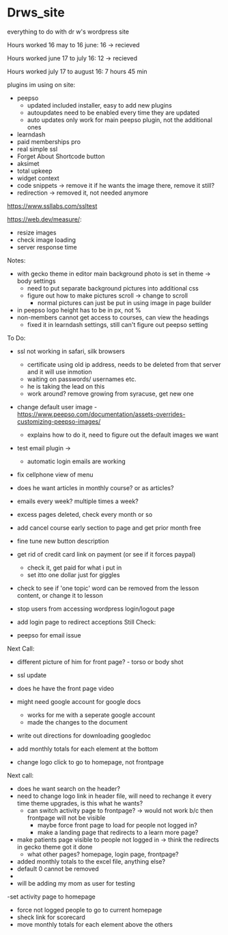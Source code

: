 # Drws_site
everything to do with dr w's wordpress site

 Hours worked 16 may to 16 june: 16 ->  recieved
 
 Hours worked  june 17 to july 16: 12 -> recieved
 
 Hours worked july 17 to august 16: 7 hours 45 min
 
plugins im using on site:

- peepso
	- updated included installer, easy to add new plugins
	- autoupdates need to be enabled every time they are updated
	- auto updates only work for main peepso plugin, not the additional ones
- learndash 
- paid memberships pro
- real simple ssl 
- Forget About Shortcode button 
- aksimet
- total upkeep
- widget context 
- code snippets -> remove it if he wants the image there, remove it still?
- redirection -> removed it, not needed anymore

https://www.ssllabs.com/ssltest

https://web.dev/measure/:
- resize images
- check image loading
- server response time

Notes:

- with gecko theme in editor main background photo is set in theme -> body settings
	- need to put separate background pictures into additional css
	- figure out how to make pictures scroll -> change to scroll
		- normal pictures can just be put in using image in page builder
- in peepso logo height has to be in px, not %
- non-members cannot get access to courses, can view the headings 
 	- fixed it in learndash settings, still can't figure out peepso setting

To Do:

- ssl not working in safari, silk browsers
	- certificate using old ip address, needs to be deleted from that server and it will use inmotion 
	- waiting on passwords/ usernames etc. 
	- he is taking the lead on this
	- work around? remove growing from syracuse, get new one
- change default user image
	-https://www.peepso.com/documentation/assets-overrides-customizing-peepso-images/ 
	- explains how to do it, need to figure out the default images we want
- test email plugin -> 
	- automatic login emails are working
- fix cellphone view of menu
- does he want articles in monthly course? or as articles? 
- emails every week? multiple times a week?
- excess pages deleted, check every month or so
- add cancel course early section to page and get prior month free
- fine tune new button description
- get rid of credit card link on payment (or see if it forces paypal)
	- check it, get paid for what i put in
	- set itto one dollar just for giggles
- check to see if 'one topic' word can be removed from the lesson content, or change it to lesson
- stop users from accessing wordpress login/logout page
- add login page to redirect acceptions
Still Check:

-  peepso  for email issue

Next Call:

- different picture of him for front page? - torso or body shot
- ssl update
- does he have the front page video 
- might need google account for google docs
	- works for me with a seperate google account
	- made the changes to the document

- write out directions for downloading googledoc
-   add monthly totals for each element at the bottom
- change logo click to go to homepage, not frontpage


Next call:

- does he want search on the header?
- need to change logo link in header file, will need to rechange it every time theme upgrades, is this what he wants?
	- can switch activity page to frontpage? -> would not work b/c then frontpage will not be visible
		- maybe force front page to load for people not logged in?
		- make a landing page that redirects to a learn more page?
- make patients page visible to people not logged in -> think the redirects in gecko theme got it done
	- what other pages? homepage, login page, frontpage?
- added monthly totals to the excel file, anything else?
- default 0 cannot be removed
- 
- will be adding my mom as user for testing

-set activity page to homepage
- force not logged people to go to current homepage
- sheck link for scorecard
- move monthly totals for each element above the others
